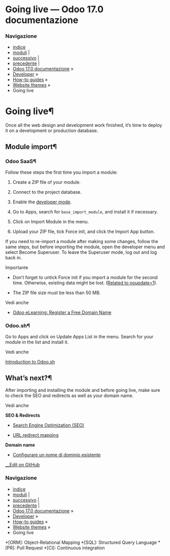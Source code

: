 # Going live — Odoo 17.0 documentazione

### Navigazione

  * [indice](../../../genindex.html "Indice generale")
  * [moduli](../../../py-modindex.html "Indice del modulo Python") |
  * [successivo](../web_services.html "Web Services") |
  * [precedente](translations.html "Translations") |
  * [Odoo 17.0 documentazione](../../../index-2.html) »
  * [Developer](../../../developer.html) »
  * [How-to guides](../../howtos.html) »
  * [Website themes](../website_themes.html) »
  * Going live



# Going live¶

Once all the web design and development work finished, it’s time to deploy it on a development or production database.

## Module import¶

### Odoo SaaS¶

Follow these steps the first time you import a module:

  1. Create a ZIP file of your module.

  2. Connect to the project database.

  3. Enable the [developer mode](../../../applications/general/developer_mode.html#developer-mode).

  4. Go to Apps, search for `base_import_module`, and install it if necessary.

  5. Click on Import Module in the menu.

  6. Upload your ZIP file, tick Force init, and click the Import App button.




If you need to re-import a module after making some changes, follow the same steps, but before importing the module, open the developer menu and select Become Superuser. To leave the Superuser mode, log out and log back in.

Importante

  * Don’t forget to untick Force init if you import a module for the second time. Otherwise, existing data might be lost. ([Related to noupdate=1](pages.html#website-themes-pages-theme-pages-noupdate)).

  * The ZIP file size must be less than 50 MB.




Vedi anche

  * [Odoo eLearning: Register a Free Domain Name](https://www.odoo.com/slides/slide/register-a-free-domain-name-1663)




### Odoo.sh¶

Go to Apps and click on Update Apps List in the menu. Search for your module in the list and install it.

Vedi anche

[Introduction to Odoo.sh](../../../administration/odoo_sh/overview/introduction.html)

## What’s next?¶

After importing and installing the module and before going live, make sure to check the SEO and redirects as well as your domain name.

Vedi anche

**SEO & Redirects**

  * [Search Engine Optimization (SEO)](../../../applications/websites/website/pages/seo.html)

  * [URL redirect mapping](../../../applications/websites/website/pages.html#website-url-redirection)




**Domain name**

  * [Configurare un nome di dominio esistente](../../../applications/websites/website/configuration/domain_names.html#domain-name-existing)




[ __Edit on GitHub](https://github.com/odoo/documentation/edit/17.0/content/developer/howtos/website_themes/going_live.rst)

### Navigazione

  * [indice](../../../genindex.html "Indice generale")
  * [moduli](../../../py-modindex.html "Indice del modulo Python") |
  * [successivo](../web_services.html "Web Services") |
  * [precedente](translations.html "Translations") |
  * [Odoo 17.0 documentazione](../../../index-2.html) »
  * [Developer](../../../developer.html) »
  * [How-to guides](../../howtos.html) »
  * [Website themes](../website_themes.html) »
  * Going live


  *[ORM]: Object-Relational Mapping
  *[SQL]: Structured Query Language
  *[PR]: Pull Request
  *[CI]: Continuous integration